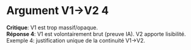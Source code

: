 # Argument V1→V2 4
**Critique**: V1 est trop massif/opaque.  
**Réponse 4**: V1 est volontairement brut (preuve IA). V2 apporte lisibilité.  
Exemple 4: justification unique de la continuité V1→V2.
